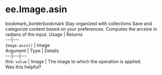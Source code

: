  
#  ee.Image.asin
bookmark_borderbookmark Stay organized with collections  Save and categorize content based on your preferences.
Computes the arcsine in radians of the input.
Usage | Returns  
---|---  
`Image.asin()` | Image  
Argument | Type | Details  
---|---|---  
this: `value` | Image | The image to which the operation is applied.  
Was this helpful?
